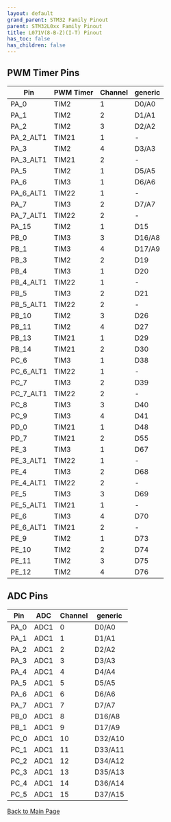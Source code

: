 ```yaml
---
layout: default
grand_parent: STM32 Family Pinout
parent: STM32L0xx Family Pinout
title: L071V(8-B-Z)(I-T) Pinout
has_toc: false
has_children: false
---
```


## PWM Timer Pins

| Pin | PWM Timer | Channel | generic |
| --- | --- | --- | --- |
| PA_0 | TIM2 | 1 | D0/A0 |
| PA_1 | TIM2 | 2 | D1/A1 |
| PA_2 | TIM2 | 3 | D2/A2 |
| PA_2_ALT1 | TIM21 | 1 | - |
| PA_3 | TIM2 | 4 | D3/A3 |
| PA_3_ALT1 | TIM21 | 2 | - |
| PA_5 | TIM2 | 1 | D5/A5 |
| PA_6 | TIM3 | 1 | D6/A6 |
| PA_6_ALT1 | TIM22 | 1 | - |
| PA_7 | TIM3 | 2 | D7/A7 |
| PA_7_ALT1 | TIM22 | 2 | - |
| PA_15 | TIM2 | 1 | D15 |
| PB_0 | TIM3 | 3 | D16/A8 |
| PB_1 | TIM3 | 4 | D17/A9 |
| PB_3 | TIM2 | 2 | D19 |
| PB_4 | TIM3 | 1 | D20 |
| PB_4_ALT1 | TIM22 | 1 | - |
| PB_5 | TIM3 | 2 | D21 |
| PB_5_ALT1 | TIM22 | 2 | - |
| PB_10 | TIM2 | 3 | D26 |
| PB_11 | TIM2 | 4 | D27 |
| PB_13 | TIM21 | 1 | D29 |
| PB_14 | TIM21 | 2 | D30 |
| PC_6 | TIM3 | 1 | D38 |
| PC_6_ALT1 | TIM22 | 1 | - |
| PC_7 | TIM3 | 2 | D39 |
| PC_7_ALT1 | TIM22 | 2 | - |
| PC_8 | TIM3 | 3 | D40 |
| PC_9 | TIM3 | 4 | D41 |
| PD_0 | TIM21 | 1 | D48 |
| PD_7 | TIM21 | 2 | D55 |
| PE_3 | TIM3 | 1 | D67 |
| PE_3_ALT1 | TIM22 | 1 | - |
| PE_4 | TIM3 | 2 | D68 |
| PE_4_ALT1 | TIM22 | 2 | - |
| PE_5 | TIM3 | 3 | D69 |
| PE_5_ALT1 | TIM21 | 1 | - |
| PE_6 | TIM3 | 4 | D70 |
| PE_6_ALT1 | TIM21 | 2 | - |
| PE_9 | TIM2 | 1 | D73 |
| PE_10 | TIM2 | 2 | D74 |
| PE_11 | TIM2 | 3 | D75 |
| PE_12 | TIM2 | 4 | D76 |


## ADC Pins

| Pin | ADC | Channel | generic |
| --- | --- | --- | --- |
| PA_0 | ADC1 | 0 | D0/A0 |
| PA_1 | ADC1 | 1 | D1/A1 |
| PA_2 | ADC1 | 2 | D2/A2 |
| PA_3 | ADC1 | 3 | D3/A3 |
| PA_4 | ADC1 | 4 | D4/A4 |
| PA_5 | ADC1 | 5 | D5/A5 |
| PA_6 | ADC1 | 6 | D6/A6 |
| PA_7 | ADC1 | 7 | D7/A7 |
| PB_0 | ADC1 | 8 | D16/A8 |
| PB_1 | ADC1 | 9 | D17/A9 |
| PC_0 | ADC1 | 10 | D32/A10 |
| PC_1 | ADC1 | 11 | D33/A11 |
| PC_2 | ADC1 | 12 | D34/A12 |
| PC_3 | ADC1 | 13 | D35/A13 |
| PC_4 | ADC1 | 14 | D36/A14 |
| PC_5 | ADC1 | 15 | D37/A15 |


[Back to Main Page](../../)